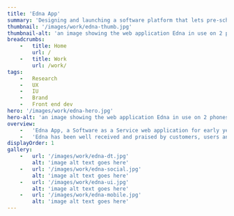 ```yaml
---
title: 'Edna App'
summary: 'Designing and launching a software platform that lets pre-school practitioners focus on the job they love.'
thumbnail: '/images/work/edna-thumb.jpg'
thumbnail-alt: 'an image showing the web application Edna in use on 2 phones'
breadcrumbs:
    -   title: Home
        url: /
    -   title: Work
        url: /work/
tags:
    -   Research
    -   UX
    -   IU
    -   Brand
    -   Front end dev
hero: '/images/work/edna-hero.jpg'
hero-alt: 'an image showing the web application Edna in use on 2 phones'
overview:
    -   'Edna App, a Software as a Service web application for early years practitioners to manage children through the EYFS pre-school curriculum. I was responsible for every aspect of design including brand, marketing, visual, UI & UX and aspects of front end development in React & Styled Components.'
    -   'Edna has been well received and praised by customers, users and industry professionals for its simplicity and ease of use.'
displayOrder: 1
gallery:
    -   url: '/images/work/edna-dt.jpg'
        alt: 'image alt text goes here'
    -   url: '/images/work/edna-social.jpg'
        alt: 'image alt text goes here'
    -   url: '/images/work/edna-ui.jpg'
        alt: 'image alt text goes here'
    -   url: '/images/work/edna-mobile.jpg'
        alt: 'image alt text goes here'
---
```



